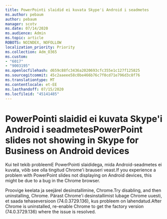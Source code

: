 ```yaml
---
title: PowerPointi slaidid ei kuvata Skype'i Android i seadmetes
ms.author: pebaum
author: pebaum
manager: scotv
ms.date: 07/14/2020
ms.audience: Admin
ms.topic: article
ROBOTS: NOINDEX, NOFOLLOW
localization_priority: Priority
ms.collection: Adm_O365
ms.custom:
- "6017"
- "9003195"
ms.openlocfilehash: d659c88fc3436a2020693cfc355e1c127f125825
ms.sourcegitcommit: 45c2aaeee58c0be466b76c7f0cd71e796d3c8f76
ms.translationtype: MT
ms.contentlocale: et-EE
ms.lasthandoff: 07/15/2020
ms.locfileid: "45141485"
---
```

# <a name="powerpoint-slides-not-showing-in-skype-for-business-on-android-devices"></a><span data-ttu-id="74d5b-102">PowerPointi slaidid ei kuvata Skype'i Android i seadmetes</span><span class="sxs-lookup"><span data-stu-id="74d5b-102">PowerPoint slides not showing in Skype for Business on Android devices</span></span>

<span data-ttu-id="74d5b-103">Kui teil tekib probleemE PowerPointi slaididega, mida Android-seadmetes ei kuvata, võib see olla tingitud Chrome'i brauseri veast.</span><span class="sxs-lookup"><span data-stu-id="74d5b-103">If you experience a problem with PowerPoint slides not displaying on Android devices, this might be due to a bug in the Chrome browser.</span></span>

<span data-ttu-id="74d5b-104">Proovige keelata ja seejärel desinstallimine, Chrome.</span><span class="sxs-lookup"><span data-stu-id="74d5b-104">Try disabling, and then uninstalling, Chrome.</span></span> <span data-ttu-id="74d5b-105">Pärast Chrome'i desinstallimist lubage Chrome uuesti, et saada tehaseversioon (74.0.3729.136), kus probleem on lahendatud.</span><span class="sxs-lookup"><span data-stu-id="74d5b-105">After Chrome is uninstalled, re-enable Chrome to get the factory version (74.0.3729.136) where the issue is resolved.</span></span>